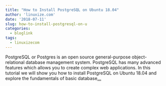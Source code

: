 ```yaml
---
title: "How to Install PostgreSQL on Ubuntu 18.04"
author: 'linuxize.com'
date: '2018-07-11'
slug: how-to-install-postgresql-on-u
categories:
  - bloglink
tags:
  - linuxizecom
---
```


PostgreSQL or Postgres is an open source general-purpose object-relational database management system. PostgreSQL has many advanced features which allows you to create complex web applications. In this tutorial we will show you how to install PostgreSQL on Ubuntu 18.04 and explore the fundamentals of basic database[... <i class="fas fa-external-link-alt"></i>](https://linuxize.com/post/how-to-install-postgresql-on-ubuntu-18-04/)

